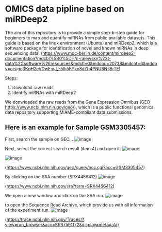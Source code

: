 # OMICS data pipline based on miRDeep2

The aim of this repository is to provide a simple step-b-step guide for beginners to map and quantify miRNAs from public available datasets.
This guide is based on the linux environment (Ubuntu) and miRDeep2, which is a software package for identification of novel and known miRNAs in deep sequencing data. (https://www.mdc-berlin.de/content/mirdeep2-documentation?mdcbl%5B0%5D=/n-rajewsky%23t-data%2Csoftware%26resources&mdctl=0&mdcou=20738&mdcot=6&mdcbv=crsjgo3KpH2eVDwEmJ_-5lh5FYkn8dZh4PNU6NsBrTE)

Steps:
1) Download raw reads
2) Identify miRNAs with miRDeep2



We donwloaded the raw reads from the Gene Expression Omnibus (GEO https://www.ncbi.nlm.nih.gov/geo/), which is a public functional genomics data repository supporting MIAME-compliant data submissions.

## Here is an example for Sample GSM3305457:

First, search the sample on GEO...
![image](https://github.com/user-attachments/assets/71b514a4-2d41-40d9-b194-addb3b2a07af)

Next, select the correct search result (item 4) and open it.
![image](https://github.com/user-attachments/assets/f77ebeae-a790-4cc5-8e2e-ce318b50bea3)

![image](https://github.com/user-attachments/assets/924b2312-1962-490c-9e24-c01c7ad5fdbc)

(https://www.ncbi.nlm.nih.gov/geo/query/acc.cgi?acc=GSM3305457)

By clicking on the SRA number (SRX4456412)
![image](https://github.com/user-attachments/assets/a418f7a4-8032-44a4-b945-7c847ff7c6f3)

(https://www.ncbi.nlm.nih.gov/sra?term=SRX4456412)

We open a new window and click on the SRA run.
![image](https://github.com/user-attachments/assets/d0176c2f-4db1-42ab-9a02-7fc0e0241f9d)

to open the Sequence Read Archive, which provide us with all information of the experiment run.
![image](https://github.com/user-attachments/assets/f3826c62-1832-453c-95c4-e25e65acf592)

(https://trace.ncbi.nlm.nih.gov/Traces/?view=run_browser&acc=SRR7591172&display=metadata)

